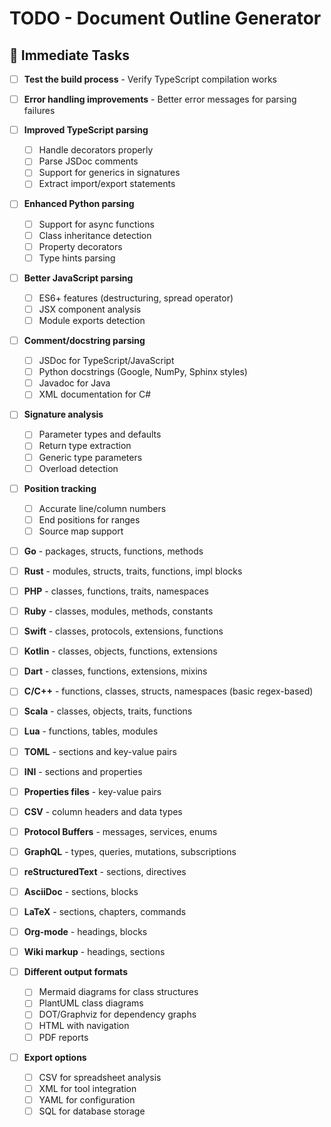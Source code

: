 # TODO - Document Outline Generator

## 🚧 Immediate Tasks

- [ ] **Test the build process** - Verify TypeScript compilation works
- [ ] **Error handling improvements** - Better error messages for parsing failures

- [ ] **Improved TypeScript parsing**
  - [ ] Handle decorators properly
  - [ ] Parse JSDoc comments
  - [ ] Support for generics in signatures
  - [ ] Extract import/export statements
  
- [ ] **Enhanced Python parsing**
  - [ ] Support for async functions
  - [ ] Class inheritance detection
  - [ ] Property decorators
  - [ ] Type hints parsing
  
- [ ] **Better JavaScript parsing**
  - [ ] ES6+ features (destructuring, spread operator)
  - [ ] JSX component analysis
  - [ ] Module exports detection

- [ ] **Comment/docstring parsing**
  - [ ] JSDoc for TypeScript/JavaScript
  - [ ] Python docstrings (Google, NumPy, Sphinx styles)
  - [ ] Javadoc for Java
  - [ ] XML documentation for C#
  
- [ ] **Signature analysis**
  - [ ] Parameter types and defaults
  - [ ] Return type extraction
  - [ ] Generic type parameters
  - [ ] Overload detection

- [ ] **Position tracking**
  - [ ] Accurate line/column numbers
  - [ ] End positions for ranges
  - [ ] Source map support

- [ ] **Go** - packages, structs, functions, methods
- [ ] **Rust** - modules, structs, traits, functions, impl blocks
- [ ] **PHP** - classes, functions, traits, namespaces
- [ ] **Ruby** - classes, modules, methods, constants
- [ ] **Swift** - classes, protocols, extensions, functions
- [ ] **Kotlin** - classes, objects, functions, extensions
- [ ] **Dart** - classes, functions, extensions, mixins
- [ ] **C/C++** - functions, classes, structs, namespaces (basic regex-based)
- [ ] **Scala** - classes, objects, traits, functions
- [ ] **Lua** - functions, tables, modules
- [ ] **TOML** - sections and key-value pairs
- [ ] **INI** - sections and properties
- [ ] **Properties files** - key-value pairs
- [ ] **CSV** - column headers and data types
- [ ] **Protocol Buffers** - messages, services, enums
- [ ] **GraphQL** - types, queries, mutations, subscriptions
- [ ] **reStructuredText** - sections, directives
- [ ] **AsciiDoc** - sections, blocks
- [ ] **LaTeX** - sections, chapters, commands
- [ ] **Org-mode** - headings, blocks
- [ ] **Wiki markup** - headings, sections

- [ ] **Different output formats**
  - [ ] Mermaid diagrams for class structures
  - [ ] PlantUML class diagrams
  - [ ] DOT/Graphviz for dependency graphs
  - [ ] HTML with navigation
  - [ ] PDF reports
  
- [ ] **Export options**
  - [ ] CSV for spreadsheet analysis
  - [ ] XML for tool integration
  - [ ] YAML for configuration
  - [ ] SQL for database storage
